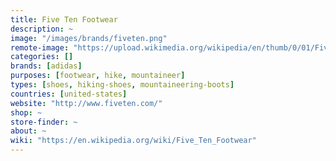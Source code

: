 ```yaml
---
title: Five Ten Footwear
description: ~
image: "/images/brands/fiveten.png"
remote-image: "https://upload.wikimedia.org/wikipedia/en/thumb/0/01/Five_ten_logo.jpg/150px-Five_ten_logo.jpg"
categories: []
brands: [adidas]
purposes: [footwear, hike, mountaineer]
types: [shoes, hiking-shoes, mountaineering-boots]
countries: [united-states]
website: "http://www.fiveten.com/"
shop: ~
store-finder: ~
about: ~
wiki: "https://en.wikipedia.org/wiki/Five_Ten_Footwear"
---
```

